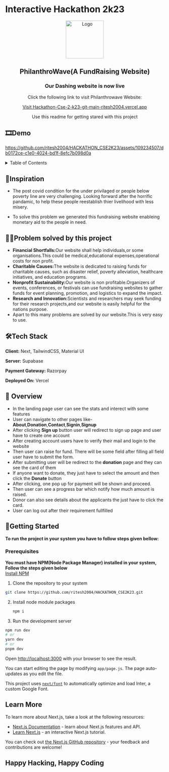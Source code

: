 # Interactive Hackathon 2k23
<div align="center">
  <img src="https://github.com/ritesh2004/HACKATHON_CSE2K23/assets/109234507/526ac086-5597-4cdb-8bea-081a7ec34d95" alt="Logo" width="120" height="120"/>
  <h2>PhilanthroWave(A FundRaising Website)</h2>
  <h3>Our Dashing website is now live</h3>
  <p>Click the following link to visit Philanthrowave Website:</p>
    <a href="https://hackathon-cse-2-k23-git-main-ritesh2004.vercel.app/">Visit Hackathon-Cse-2-k23-git-main-ritesh2004.vercel.app</a>
  <p align="center">
    Use this readme for getting stared with this project
  </p>
</div>







## 🎞️Demo

https://github.com/ritesh2004/HACKATHON_CSE2K23/assets/109234507/db0172ce-c1e0-4024-bd1f-8efc7b098d0a
<details>
  <summary>Table of Contents</summary>
  <ol>
    <li>
      <a href="#about-the-project">About The Project</a>
    </li>
    <li>
      <a href="#inspiration">Inspiration</a>
      <li><a href="#tech-stack">Tech Stack</a></li>
      <ul>
        <li><a href="#prerequisites">Prerequisites</a></li>
        <li><a href="#installation">Installation</a></li>
      </ul>
    </li>
    <li><a href="#roadmap">Roadmap</a></li>
    <li><a href="#overview">Overview</a></li>
    <li><a href="#problem-solving">Problem Solving</a></li>
    <li><a href="#contact">Contact</a></li>
    <li><a href="#learn-more">Learn More</a></li>
  </ol>
</details>

## 🚀Inspiration



- The post covid condition for the under privilaged or people below poverty line are very challenging. Looking forward after the horrific pandamic, to help these people reestablish thier livelihood with less misery.

- To solve this problem we generated this fundraising website enableing monetary aid to the people in need.



## 👨‍💻Problem solved by this project
- <b>Financial Shortfalls:</b>Our website shall help individuals,or some organisations.This could be medical,educational expenses,operational costs for non profit.
- <b>Charitable Causes:</b>The website is dedicated to raising funds for charitable causes, such as disaster relief, poverty alleviation, healthcare initiatives, and education programs.
- <b>Nonprofit Sustainability:</b>Our website is non profitable.Organizers of events, conferences, or festivals can use fundraising websites to gather funds for event planning, promotion, and logistics to expand the impact.
- <b>Research and Innovation:</b>Scientists and researchers may seek funding for their research projects,and our website is easily helpful for the nations purpose.
- Apart to this many problems are solved by our website.This is very easy to use.

## 🛠️Tech Stack

**Client:** Next, TailwindCSS, Material UI

**Server:** Supabase

**Payment Gateway:** Razorpay

**Deployed On:** Vercel


## 🙌 Overview

- In the landing page user can see the stats and interect with some features
- User can navigate to other pages like- **About**,**Donation**,**Contact**,**Signin**,**Signup**
- After clicking **Sign up** button user will redirect to sign up page and user have to create one account
- After creating account users have to verify their mail and login to the website
- Then user can raise for fund. There will be some field after filling all field user have to submit the form.
- After submitting user will be redirect to the **donation** page and they can see the card of them
- If anyone want to donate, they just have to select the amount and then click the **Donate** button
- After clicking, one pop up for payment will be shown and proceed.
- Then user can see a progress bar which notify how much amount is raised.
- Donor can also see details about the applicants the just have to click the card.
- User can log out after their requirement fullfilled


## 🧭Getting Started
<b>To run the project in your system you have to follow steps given bellow:</b>
<br/>
### Prerequisites
<b>You must have NPM(Node Package Manager) installed in your system, Follow the steps given below</b>
<br/>
[Install NPM](https://phoenixnap.com/kb/install-node-js-npm-on-windows)
<br/>
1. Clone the repository to your system
  ```sh
  git clone https://github.com/ritesh2004/HACKATHON_CSE2K23.git
  ```
2. Install node module packages
   ```sh
   npm i
   ```
3. Run the development server
  ```sh
  npm run dev
  # or
  yarn dev
  # or
  pnpm dev
  ```
Open [http://localhost:3000](http://localhost:3000) with your browser to see the result.

You can start editing the page by modifying `app/page.js`. The page auto-updates as you edit the file.

This project uses [`next/font`](https://nextjs.org/docs/basic-features/font-optimization) to automatically optimize and load Inter, a custom Google Font.

## Learn More

To learn more about Next.js, take a look at the following resources:

- [Next.js Documentation](https://nextjs.org/docs) - learn about Next.js features and API.
- [Learn Next.js](https://nextjs.org/learn) - an interactive Next.js tutorial.

You can check out [the Next.js GitHub repository](https://github.com/vercel/next.js/) - your feedback and contributions are welcome!

## Happy Hacking, Happy Coding
